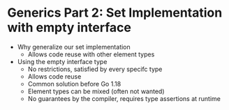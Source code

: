# Generics Part 2: Set Implementation with empty interface
* Why generalize our set implementation
    * Allows code reuse with other element types
* Using the empty interface type
    * No restrictions, satisfied by every specifc type
    * Allows code reuse
    * Common solution before Go 1.18
    * Element types can be mixed (often not wanted)
    * No guarantees by the compiler, requires type assertions at runtime
